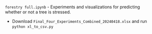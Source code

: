 `forestry full.ipynb` - Experiments and visualizations for predicting whether or not a tree is stressed. 
- Download `Final_Four_Experiments_Combined_20240418.xlsx` and run `python xl_to_csv.py`